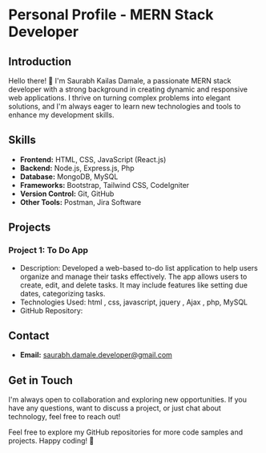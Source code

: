 # Personal Profile - MERN Stack Developer

## Introduction
Hello there! 👋 I'm Saurabh Kailas Damale, a passionate MERN stack developer with a strong background in creating dynamic and responsive web applications. I thrive on turning complex problems into elegant solutions, and I'm always eager to learn new technologies and tools to enhance my development skills.

## Skills
- **Frontend:** HTML, CSS, JavaScript (React.js)
- **Backend:** Node.js, Express.js, Php
- **Database:** MongoDB, MySQL
- **Frameworks:** Bootstrap, Tailwind CSS, CodeIgniter
- **Version Control:** Git, GitHub
- **Other Tools:** Postman, Jira Software

## Projects
### Project 1: To Do App
- Description: Developed a web-based to-do list application to help users organize and manage their tasks effectively. The app allows users to create, edit, and delete tasks. It may include features like setting due dates, categorizing tasks. 
- Technologies Used: html , css, javascript, jquery , Ajax , php, MySQL
- GitHub Repository: 

## Contact
- **Email:** saurabh.damale.developer@gmail.com

## Get in Touch
I'm always open to collaboration and exploring new opportunities. If you have any questions, want to discuss a project, or just chat about technology, feel free to reach out!

Feel free to explore my GitHub repositories for more code samples and projects. Happy coding! 🚀
